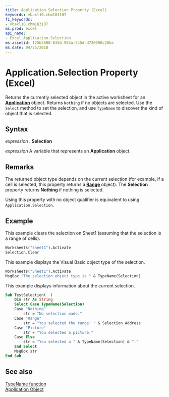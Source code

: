 ```yaml
---
title: Application.Selection Property (Excel)
keywords: vbaxl10.chm183107
f1_keywords:
- vbaxl10.chm183107
ms.prod: excel
api_name:
- Excel.Application.Selection
ms.assetid: f25b5608-035b-983a-545d-d720990c28be
ms.date: 04/25/2018
---
```



# Application.Selection Property (Excel)

Returns the currently selected object in the active worksheet for an **[Application](application-object-excel.md)** object. Returns `Nothing` if no objects are selected. Use the `Select` method to set the selection, and use `TypeName` to discover the kind of object that is selected. 


## Syntax

 _expression_ . **Selection**

 _expression_ A variable that represents an **Application** object.


## Remarks

The returned object type depends on the current selection (for example, if a cell is selected, this property returns a  **[Range](range-object-excel.md)** object). The **Selection** property returns **Nothing** if nothing is selected.

Using this property with no object qualifier is equivalent to using  `Application.Selection`.


## Example

This example clears the selection on Sheet1 (assuming that the selection is a range of cells).

```vb
Worksheets("Sheet1").Activate 
Selection.Clear
```

This example displays the Visual Basic object type of the selection.

```vb
Worksheets("Sheet1").Activate 
MsgBox "The selection object type is " & TypeName(Selection)
```
This example displays information about the current selection.

```vb
Sub TestSelection(  )
    Dim str As String
    Select Case TypeName(Selection)
    Case "Nothing"
        str = "No selection made."
    Case "Range"
        str = "You selected the range: " & Selection.Address
    Case "Picture"
        str = "You selected a picture."
    Case Else
        str = "You selected a " & TypeName(Selection) & "."
    End Select
    MsgBox str
End Sub
```

## See also

[TypeName function](https://msdn.microsoft.com/en-us/vba/language-reference-vba/articles/typename-function)<br>
[Application Object](application-object-excel.md)

